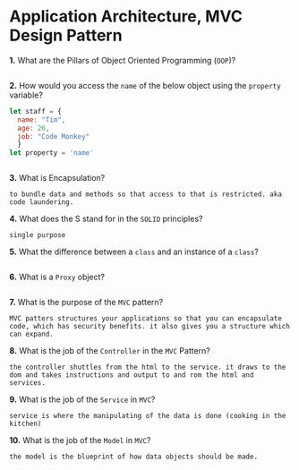# Application Architecture, MVC Design Pattern

**1.** What are the Pillars of Object Oriented Programming (`OOP`)?
<!-- enter you answer in the space below -->
```

```
**2.** How would you access the `name` of the below object using the `property` variable?
```js
let staff = {
  name: "Tim",
  age: 26,
  job: "Code Monkey"
  }
let property = 'name'
```
<!-- enter you answer in the space below -->
```

```
**3.** What is Encapsulation?
<!-- enter you answer in the space below -->
```
to bundle data and methods so that access to that is restricted. aka code laundering.
```
**4.** What does the S stand for in the `SOLID` principles?
<!-- enter you answer in the space below -->
```
single purpose
```
**5.** What the difference between a `class` and an instance of a `class`?
<!-- enter you answer in the space below -->
```

```
**6.** What is a `Proxy` object?
<!-- enter you answer in the space below -->
```

```

**7.** What is the purpose of the `MVC` pattern?
<!-- enter you answer in the space below -->
```
MVC patters structures your applications so that you can encapsulate code, which has security benefits. it also gives you a structure which can expand. 
```
**8.** What is the job of the `Controller` in the `MVC` Pattern?
<!-- enter you answer in the space below -->
```
the controller shuttles from the html to the service. it draws to the dom and takes instructions and output to and rom the html and services. 
```

**9.** What is the job of the `Service` in `MVC`?
<!-- enter you answer in the space below -->
```
service is where the manipulating of the data is done (cooking in the kitchen)
```
**10.** What is the job of the `Model` in `MVC`?
<!-- enter you answer in the space below -->
```
the model is the blueprint of how data objects should be made. 
```

